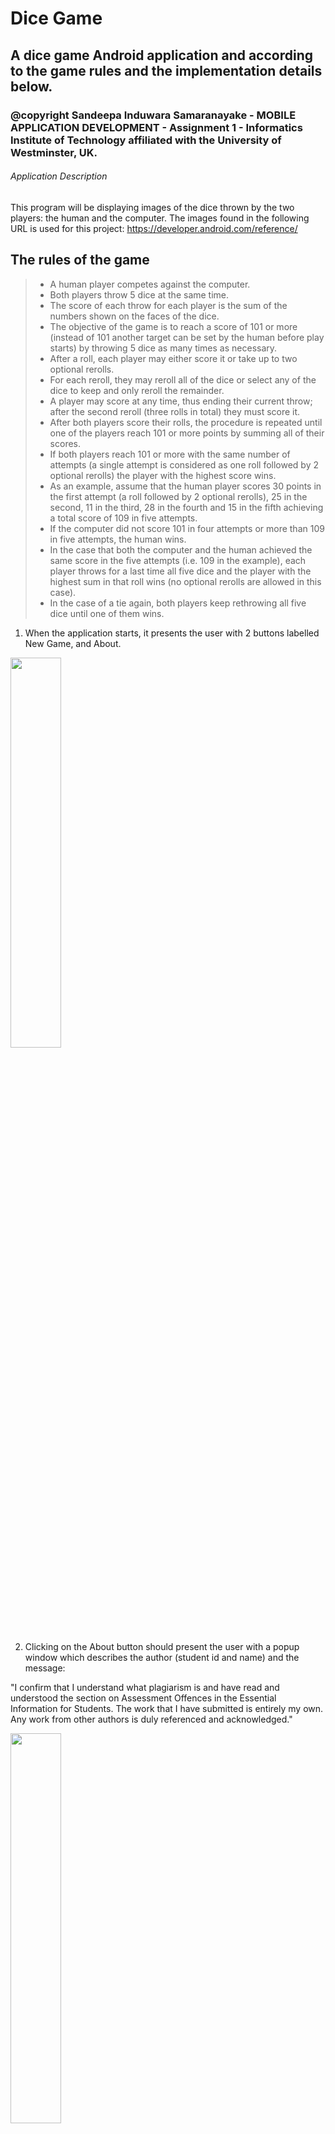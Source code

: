 # Dice Game
##  A dice game Android application and according to the game rules and the implementation details below.

### @copyright Sandeepa Induwara Samaranayake - MOBILE APPLICATION DEVELOPMENT - Assignment 1 - Informatics Institute of Technology affiliated with the University of Westminster, UK.


###### Application Description
This program will be displaying images of the dice thrown by the two players: the human and the computer. The images found in the following URL is used for this project:
https://developer.android.com/reference/ <br>

## The rules of the game

>+ A human player competes against the computer.
>+ Both players throw 5 dice at the same time.
>+ The score of each throw for each player is the sum of the numbers shown on the faces of the
dice.
>+ The objective of the game is to reach a score of 101 or more (instead of 101 another target
can be set by the human before play starts) by throwing 5 dice as many times as necessary.
>+ After a roll, each player may either score it or take up to two optional rerolls.
>+ For each reroll, they may reroll all of the dice or select any of the dice to keep and only reroll the remainder.
>+ A player may score at any time, thus ending their current throw; after the second reroll (three rolls in total) they must score it.
>+ After both players score their rolls, the procedure is repeated until one of the players reach
101 or more points by summing all of their scores.
>+ If both players reach 101 or more with the same number of attempts (a single attempt is considered as one roll followed by 2 optional
rerolls) the player with the highest score wins.
>+ As an example, assume that the human player scores 30 points in the first attempt (a roll followed by 2 optional rerolls), 25 in the second, 11 in the third, 28 in the fourth and 15 in the fifth achieving a total score of 109 in five attempts.
>+ If the computer did not score 101 in four attempts or more than 109 in five attempts, the human wins.
>+ In the case that both the computer and the human achieved the same score in the five attempts (i.e. 109 in the example), each player throws for a last time all five dice and the player with the highest sum in that roll wins (no optional rerolls are allowed in this case).
>+ In the case of a tie again, both players keep rethrowing all five dice until one of them wins.

1. When the application starts, it presents the user with 2 buttons labelled New Game, and About.

<img src="https://github.com/SandeepaInduwaraSamaranayake/Dice_Game/assets/95087710/607322d0-052e-4bf1-bf8e-25ce9d44ec5f" style="display: inline-block; width: 40%;" />

2. Clicking on the About button should present the user with a popup window which describes the author (student id and name) and the message:

"I confirm that I understand what plagiarism is and have read and understood the section on Assessment Offences in the Essential Information for Students. The work that I have submitted is entirely my own. Any work from other authors is duly referenced and acknowledged."

<img src="https://github.com/SandeepaInduwaraSamaranayake/Dice_Game/assets/95087710/ecf11076-a2b4-405d-ab75-bdc9580df1fe" style="display: inline-block; width: 40%;" />

3. Clicking on the New Game button, the user will be presented with the game screen which they interact with. The screen contains 2 buttons labelled Throw and Score. Each time the Throw button is pressed, a simulation of throwing 5 dice by both the human player and the computer is performed simultaneously:

